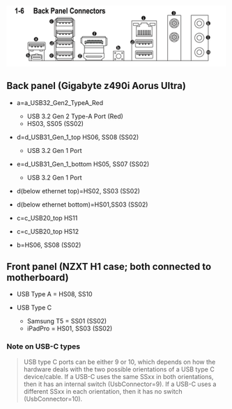 

![Motherboard Back Panel](usb_back_panel_z490i.png)

## Back panel (Gigabyte z490i Aorus Ultra)
* a=a_USB32_Gen2_TypeA_Red
	* USB 3.2 Gen 2 Type-A Port (Red)
	* HS03, SS05 (SS02)

* d=d_USB31_Gen_1_top HS06, SS08 (SS02)
	* USB 3.2 Gen 1 Port
* e=d_USB31_Gen_1_bottom HS05, SS07 (SS02)
	* USB 3.2 Gen 1 Port


* d(below ethernet top)=HS02, SS03 (SS02)
* d(below ethernet bottom)=HS01,SS03 (SS02)

* c=c_USB20_top HS11
* c=c_USB20_top HS12

* b=HS06, SS08 (SS02)

## Front panel (NZXT H1 case; both connected to motherboard)
* USB Type A = HS08, SS10

* USB Type C
	* Samsung T5 = SS01 (SS02)
	* iPadPro = HS01, SS03 (SS02)


### Note on USB-C types
> USB type C ports can be either 9 or 10, which depends on how the hardware deals with the two possible orientations of a USB type C device/cable.
> If a USB-C uses the same SSxx in both orientations, then it has an internal switch (UsbConnector=9).
> If a USB-C uses a different SSxx in each orientation, then it has no switch (UsbConnector=10).


